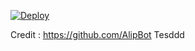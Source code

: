 [![Deploy](https://www.herokucdn.com/deploy/button.svg)](https://heroku.com/)

Credit : https://github.com/AlipBot
Tesddd
